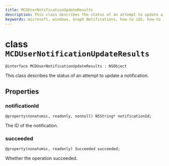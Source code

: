 ```yaml
---
title: MCDUserNotificationUpdateResults
description: This class describes the status of an attempt to update a notification.
keywords: microsoft, windows, Graph Notifications, how-to iOS, how-to iPhone 
---
```


# class `MCDUserNotificationUpdateResults`

```
@interface MCDUserNotificationUpdateResults : NSObject
```

This class describes the status of an attempt to update a notification.

## Properties

### notificationId
`@property(nonatomic, readonly, nonnull) NSString* notificationId;`

The ID of the notification.

### succeeded
`@property(nonatomic, readonly) Succeeded succeeded;`

Whether the operation succeeded. 